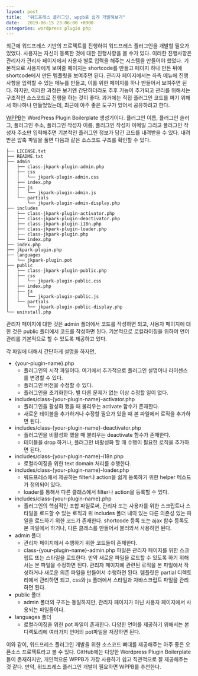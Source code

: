 ```yaml
---
layout: post
title:  "워드프레스 플러그인, wppb로 쉽게 개발해보기"
date:   2019-06-15 23:06:00 +0900
categories: wordpress plugin php
---
```

최근에 워드프레스 기반의 프로젝트를 진행하여 워드프레스 플러그인을 개발할 필요가 있었다. 사용자는 자신이 등록한 것에 대한 진행사항을 볼 수가 있다. 이러한 진행사항은 관리자가 관리자 페이지에서 사용자 별로 입력을 해주는 시스템을 만들어야 했었다. 기본적으로 사용자에게 보여줄 페이지는 shortcode를 만들고 페이지 하나 만든 뒤에 shortcode에서 만든 템플릿을 보여주면 된다. 관리자 페이지에서는 좌측 메뉴에 진행사항을 입력할 수 있는 메뉴를 만들고, 이를 위한 페이지를 하나 만들어서 보여주면 된다. 하지만, 이러한 과정은 보기엔 간단하더라도 추후 기능이 추가되고 관리를 위해서는 구조적인 소스코드로 진행을 하는 것이 좋다. 과거에는 직접 플러그인 코드를 짜기 위해서 하나하나 만들었었는데, 최근에 아주 좋은 도구가 있어서 공유하려고 한다. 

[WPPB](https://wppb.me/)는 WordPress Plugin Boilerplate 생성기이다. 플러그인 이름, 플러그인 슬러그, 플러그인 주소, 플러그인 작성자 이름, 플러그인 작성자 이메일 그리고 플러그인 작성자 주소만 입력해주면 기본적인 플러그인 정보가 담긴 코드를 내려받을 수 있다. 내려 받은 압축 파일을 풀면 다음과 같은 소스코드 구조를 확인할 수 있다. 

```
├── LICENSE.txt
├── README.txt
├── admin
│   ├── class-jkpark-plugin-admin.php
│   ├── css
│   │   └── jkpark-plugin-admin.css
│   ├── index.php
│   ├── js
│   │   └── jkpark-plugin-admin.js
│   └── partials
│       └── jkpark-plugin-admin-display.php
├── includes
│   ├── class-jkpark-plugin-activator.php
│   ├── class-jkpark-plugin-deactivator.php
│   ├── class-jkpark-plugin-i18n.php
│   ├── class-jkpark-plugin-loader.php
│   ├── class-jkpark-plugin.php
│   └── index.php
├── index.php
├── jkpark-plugin.php
├── languages
│   └── jkpark-plugin.pot
├── public
│   ├── class-jkpark-plugin-public.php
│   ├── css
│   │   └── jkpark-plugin-public.css
│   ├── index.php
│   ├── js
│   │   └── jkpark-plugin-public.js
│   └── partials
│       └── jkpark-plugin-public-display.php
└── uninstall.php
```

관리자 페이지에 대한 것은 admin 폴더에서 코드를 작성하면 되고, 사용자 페이지에 대한 것은 public 폴더에서 코드를 작성하면 된다. 기본적으로 로컬라이징을 위하여 언어 관리를 기본적으로 할 수 있도록 제공하고 있다.

각 파일에 대해서 간단하게 설명을 하자면, 

- {your-plugin-name}.php 
    - 플러그인의 시작 파일이다. 여기에서 추가적으로 플러그인 설명이나 라이센스를 변경할 수 있다. 
    - 플러그인 버전을 수정할 수 있다.
    - 플러그인을 초기화한다. 별 다른 문제가 없는 이상 수정할 일이 없다.
- includes/class-{your-plugin-name}-activator.php
    - 플러그인을 활성화 했을 때 불리우는 activate 함수가 존재한다. 
    - 새로운 테이블을 추가하거나 수정할 필요가 있을 때 본 파일에서 로직을 추가하면 된다. 
- includes/class-{your-plugin-name}-deactivator.php
    - 플러그인을 비활성화 했을 때 불리우는 deactivate 함수가 존재한다. 
    - 테이블을 drop 하거나, 플러그인 비활성화 할 때 수행이 필요한 로직을 추가하면 된다. 
- includes/class-{your-plugin-name}-i18n.php
    - 로컬라이징을 위한 text domain 처리를 수행한다.
- includes/class-{your-plugin-name}-loader.php
    - 워드프레스에서 제공하는 filter나 action을 쉽게 등록하기 위한 helper 메소드가 정의되어 있다. 
    - loader를 통해서 다른 클래스에서 filter나 action을 등록할 수 있다. 
- includes/class-{your-plugin-name}.php
    - 플러그인의 핵심적인 조합 파일로써, 관리자 또는 사용자를 위한 스크립트나 스타일을 로드할 수 있는 로직과 위 includes 폴더 내의 있는 다른 의존성 있는 파일을 로드하기 위한 코드가 존재한다. shortcode 등록 또는 ajax 함수 등록도 본 파일에서 하거나, 다른 클래스를 만들어서 불러와서 사용하면 된다. 
- admin 폴더 
    - 관리자 페이지에서 수행하기 위한 코드들이 존재한다. 
    - class-{your-plugin-name}-admin.php 파일은 관리자 페이지를 위한 스크립트 또는 스타일을 로드한다. 만약 새로운 파일을 로드할 수 있도록 하기 위해서는 본 파일을 수정하면 된다. 관리자 페이지에 관련된 로직을 본 파일에서 작성하거나 새로운 의존 파일을 만들어서 수행하면 된다. 템플릿은 partial 디렉토리에서 관리하면 되고, css와 js 폴더에서 스타일과 자바스크립트 파일을 관리하면 된다. 
- public 폴더
    - admin 폴더와 구조는 동일하지만, 관리자 페이지가 아닌 사용자 페이지에서 사용되는 파일들이다. 
- languages 폴더
    - 로컬라이징을 위한 pot 파일이 존재한다. 다양한 언어를 제공하기 위해서는 본 디렉토리에 여러가지 언어의 pot파일을 저장하면 된다. 

이와 같이, 워드프레스 플러그인 개발을 위한 소스코드 뼈대를 제공해주는 아주 좋은 오픈소스 프로젝트라고 볼 수 있다. GitHub에는 다양한 Wordpress Plugin Boilerplate 들이 존재하지만, 개인적으론 WPPB가 가장 사용하기 쉽고 직관적으로 잘 제공해주는 것 같다. 만약, 워드프레스 플러그인 개발이 필요하면 WPPB를 추천한다.   